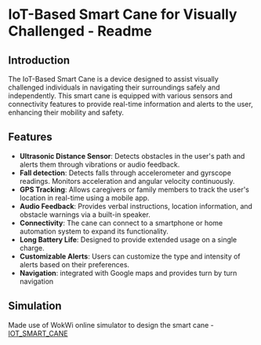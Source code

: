 # IoT-Based Smart Cane for Visually Challenged - Readme

## Introduction
The IoT-Based Smart Cane is a device designed to assist visually challenged individuals in navigating their surroundings safely and independently. This smart cane is equipped with various sensors and connectivity features to provide real-time information and alerts to the user, enhancing their mobility and safety.

## Features
- **Ultrasonic Distance Sensor**: Detects obstacles in the user's path and alerts them through vibrations or audio feedback.
- **Fall detection**: Detects falls through accelerometer and gyrscope readings. Monitors acceleration and angular velocity continuously.
- **GPS Tracking**: Allows caregivers or family members to track the user's location in real-time using a mobile app.
- **Audio Feedback**: Provides verbal instructions, location information, and obstacle warnings via a built-in speaker.
- **Connectivity**: The cane can connect to a smartphone or home automation system to expand its functionality.
- **Long Battery Life**: Designed to provide extended usage on a single charge.
- **Customizable Alerts**: Users can customize the type and intensity of alerts based on their preferences.
- **Navigation**: integrated with Google maps and provides turn by turn navigation

## Simulation

Made use of WokWi online simulator to design the smart cane - [IOT_SMART_CANE](https://wokwi.com/projects/381875138720028673)


